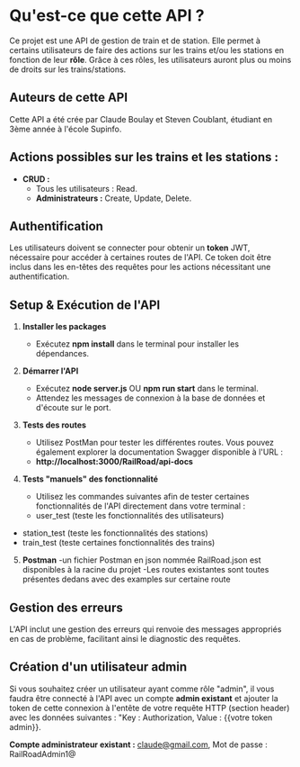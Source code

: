 # Qu'est-ce que cette API ?

Ce projet est une API de gestion de train et de station. Elle permet à certains utilisateurs de faire des actions sur les trains et/ou les stations en fonction de leur **rôle**. Grâce à ces rôles, les utilisateurs auront plus ou moins de droits sur les trains/stations.

## Auteurs de cette API 
Cette API a été crée par Claude Boulay et Steven Coublant, étudiant en 3ème année à l'école Supinfo.

## Actions possibles sur les trains et les stations :
- **CRUD :**
  - Tous les utilisateurs : Read.
  - **Administrateurs :** Create, Update, Delete.

## Authentification
Les utilisateurs doivent se connecter pour obtenir un **token** JWT, nécessaire pour accéder à certaines routes de l'API. Ce token doit être inclus dans les en-têtes des requêtes pour les actions nécessitant une authentification.

## Setup & Exécution de l'API
1. **Installer les packages**
   - Exécutez **npm install** dans le terminal pour installer les dépendances.
   
2. **Démarrer l'API**
   - Exécutez **node server.js** OU **npm run start** dans le terminal. 
   - Attendez les messages de connexion à la base de données et d'écoute sur le port.

3. **Tests des routes**
   - Utilisez PostMan pour tester les différentes routes. Vous pouvez également explorer la documentation Swagger disponible à l'URL :
   - **http://localhost:3000/RailRoad/api-docs**

4. **Tests "manuels" des fonctionnalité**
   - Utilisez les commandes suivantes afin de tester certaines fonctionnalités de l'API      directement dans votre terminal : 
   - user_test (teste les fonctionnalités des utilisateurs)
  - station_test (teste les fonctionnalités des stations)
  - train_test (teste certaines fonctionnalités des trains)

5. **Postman**
   -un fichier Postman en json nommée RailRoad.json est disponibles à la racine du projet
   -Les routes existantes sont toutes présentes dedans avec des examples sur certaine route

## Gestion des erreurs
L'API inclut une gestion des erreurs qui renvoie des messages appropriés en cas de problème, facilitant ainsi le diagnostic des requêtes.

## Création d'un utilisateur admin
Si vous souhaitez créer un utilisateur ayant comme rôle "admin", il vous faudra être connecté à l'API avec un compte **admin existant** et ajouter la token de cette connexion à l'entête de votre requête HTTP (section header) avec les données suivantes : "Key : Authorization, Value : {{votre token admin}}. 

**Compte administrateur existant :** claude@gmail.com, Mot de passe :  RailRoadAdmin1@